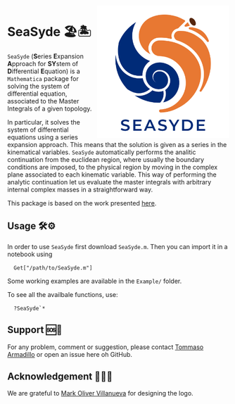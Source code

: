 <img align="right" width="300" src="./logo.png">

<div align="left" width=fit-content><h1> SeaSyde 🏖🏝 </h1></div>

`SeaSyde` (**S**eries **E**xpansion **A**pproach for **SY**stem of **D**ifferential **E**quation) is a `Mathematica` package for solving the system of differential equation, associated to the Master Integrals of a given topology.

In particular, it solves the system of differential equations using a series expansion approach. This means that the solution is given as a series in the kinematical variables. `SeaSyde` automatically performs the analitic continuation from the euclidean region, where usually the boundary conditions are imposed, to the physical region by moving in the complex plane associated to each kinematic variable. This way of performing the analytic continuation let us evaluate the master integrals with arbitrary internal complex masses in a straightforward way. 

This package is based on the work presented [here](https://arxiv.org/abs/2205.03345).

## Usage 🛠⚙️
In order to use `SeaSyde` first download `SeaSyde.m`. Then you can import it in a notebook using
``` 
  Get["/path/to/SeaSyde.m"]
```

Some working examples are available in the `Example/` folder. 

To see all the availbale functions, use:
``` 
  ?SeaSyde`*
```

## Support 🆘🚧
For any problem, comment or suggestion, please contact [Tommaso Armadillo](mailto:tommaso.armadillo@uclouvain.be) or open an issue here oh GitHub.

## Acknowledgement 🙏🏻🐠
We are grateful to [Mark Oliver Villanueva](https://instagram.com/artsbymv?igshid=OGQ5ZDc2ODk2ZA==) for designing the logo.
